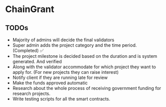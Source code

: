 # ChainGrant

## TODOs
- Majority of admins will decide the final validators
- Super admin adds the project category and the time period. (Completed) ✅
- The project milestone is decided based on the duration and is system generated. And verified
- Along with the validator accommodate for which project they want to apply for. (For new projects they can raise interest)
- Notify client if they are running late for review
- Make the funds approved automatic
- Research about the whole process of receiving government funding for research projects.
- Write testing scripts for all the smart contracts.